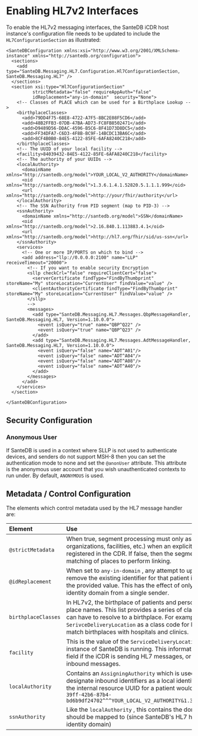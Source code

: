 # Enabling HL7v2 Interfaces

To enable the HL7v2 messaging interfaces, the SanteDB iCDR host instance's configuration file needs to be updated to include the `HL7ConfigurationSection` as illustrated:

```markup
<SanteDBConfiguration xmlns:xsi="http://www.w3.org/2001/XMLSchema-instance" xmlns="http://santedb.org/configuration">
  <sections>
    <add type="SanteDB.Messaging.HL7.Configuration.Hl7ConfigurationSection, SanteDB.Messaging.HL7" />
  </sections>
  <section xsi:type="Hl7ConfigurationSection" 
          strictMetadata="false" requireAppAuth="false" 
          idReplacement="any-in-domain"  security="None">
    <!-- Classes of PLACE which can be used for a Birthplace Lookup -->
    <birthplaceClasses>
      <add>79DD4F75-68E8-4722-A7F5-8BC2E08F5CD6</add>
      <add>48B2FFB3-07DB-47BA-AD73-FC8FB8502471</add>
      <add>D9489D56-DDAC-4596-B5C6-8F41D73D8DC5</add>
      <add>FF34DFA7-C6D3-4F8B-BC9F-14BCDC13BA6C</add>
      <add>8CF4B0B0-84E5-4122-85FE-6AFA8240C218</add>
    </birthplaceClasses>
    <!-- The UUID of your local facility -->
    <facility>84039432-84E5-4122-85FE-6AFA8240C218</facility>
    <!-- The authority of your UUIDs -->
    <localAuthority>
      <domainName xmlns="http://santedb.org/model">YOUR_LOCAL_V2_AUTHORITY</domainName>
      <oid xmlns="http://santedb.org/model">1.3.6.1.4.1.52820.5.1.1.1.999</oid>
      <url xmlns="http://santedb.org/model">http://your/fhir/authority</url>
    </localAuthority>
    <!-- The SSN Authority from PID segment (map to PID-3) -->
    <ssnAuthority>
      <domainName xmlns="http://santedb.org/model">SSN</domainName>
      <oid xmlns="http://santedb.org/model">2.16.840.1.113883.4.1</oid>
      <url xmlns="http://santedb.org/model">http://hl7.org/fhir/sid/us-ssn</url>
    </ssnAuthority>
    <services>
      <!-- One or more IP/PORTS on which to bind -->
      <add address="llp://0.0.0.0:2100" name="LLP" receiveTimeout="20000">
        <!-- If you want to enable security Encryption
        <sllp checkCrl="false" requireClientCert="false">
          <serverCertificate findType="FindByThumbprint" storeName="My" storeLocation="CurrentUser" findValue="value" />
          <clientAuthorityCertificate findType="FindByThumbprint" storeName="My" storeLocation="CurrentUser" findValue="value" />
        </sllp>
        -->
        <messages>
          <add type="SanteDB.Messaging.HL7.Messages.QbpMessageHandler, SanteDB.Messaging.HL7, Version=1.10.0.0">
            <event isQuery="true" name="QBP^Q22" />
            <event isQuery="true" name="QBP^Q23" />
          </add>
          <add type="SanteDB.Messaging.HL7.Messages.AdtMessageHandler, SanteDB.Messaging.HL7, Version=1.10.0.0">
            <event isQuery="false" name="ADT^A01"/>
            <event isQuery="false" name="ADT^A04"/>
            <event isQuery="false" name="ADT^A08"/>
            <event isQuery="false" name="ADT^A40"/>
          </add>
        </messages>
      </add>
    </services>
  </section>

</SanteDBConfiguration>
```

## Security Configuration

### Anonymous User

If SanteDB is used in a context where SLLP is not used to authenticate devices, and senders do not support MSH-8 then you can set the authentication mode to none and set the `@anonUser` attribute. This attribute is the anonymous user account that you wish unauthenticated contexts to run under. By default, `ANONYMOUS` is used.

## Metadata / Control Configuration

The elements which control metadata used by the HL7 message handler are:

| Element | Use |
| :--- | :--- |
| `@strictMetadata` | When true, segment processing must only assign relationships \(to organizations, facilities, etc.\) when an explicit identifier matches that registered in the CDR. If false, then the segment handler will attempt name matching of places to perform linking. |
| `@idReplacement` | When set to `any-in-domain` , any attempt to update a patient identifier will remove the existing identifier for that patient in the domain and replace it with the provided value. This has the effect of only allowing one identifier per identity domain from a single sender. |
| `birthplaceClasses` | In HL7v2, the birthplace of patients and persons are represented as simple place names. This list provides a series of class codes which `Place` instances can have to resolve to a birthplace. For example, one can enable `SerivceDeliveryLocation` as a class code for birthplace and SanteDB will match birthplaces with hospitals and clinics. |
| `facility` | This is the value of the `ServiceDeliveryLocation` instance in which the instance of SanteDB is running. This information is used to populate the `MSH-4` field if the iCDR is sending HL7 messages, or the `MSH-6` field if matching inbound messages. |
| `localAuthority` | Contains an `AssigningAuthority` which is used to emit local keys and designate inbound identifiers as a local identifier. Given the example above, the internal resource UUID for a patient would be emitted in HL7 as: `9ce06884-39ff-42b6-87b4-bd6b9df24702^^^YOUR_LOCAL_V2_AUTHORITY&1.3.6.1.4.1.52820.5.1.1.1.999&ISO` |
| `ssnAuthority` | Like the `localAuthority` , this contains the domain which the `PID-19` field should be mapped to \(since SanteDB's HL7 handler maps this into a `PID-3` identity domain\) |





